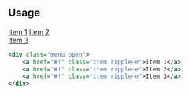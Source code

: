 ## Usage
<div class="p-4 m-1 background-light-grey">
	<div class="menu open" style="position: relative;transform: scale(1);width: 110px;opacity: 1;pointer-events: all;">
		<a href="#!" class="item ripple-e">Item 1</a>
		<a href="#!" class="item ripple-e">Item 2</a>
		<a href="#!" class="item ripple-e">Item 3</a>
	</div>
</div> 

```xml
<div class="menu open">
	<a href="#!" class="item ripple-e">Item 1</a>
	<a href="#!" class="item ripple-e">Item 2</a>
	<a href="#!" class="item ripple-e">Item 3</a>
</div>
```

